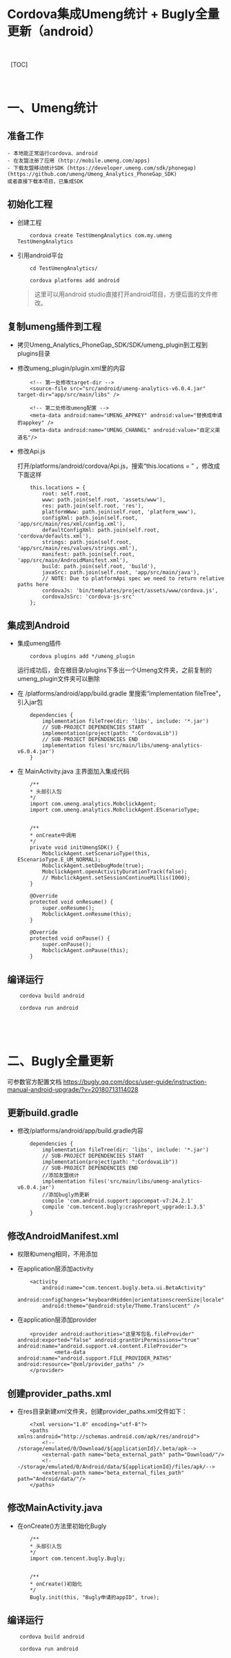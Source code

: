 # Cordova集成Umeng统计 + Bugly全量更新（android）  
&nbsp;

&nbsp;
[TOC]

&nbsp;

# 一、Umeng统计

## 准备工作

    - 本地能正常运行cordova、android
    - 在友盟注册了应用 (http://mobile.umeng.com/apps)
    - 下载友盟移动统计SDK (https://developer.umeng.com/sdk/phonegap)(https://github.com/umeng/Umeng_Analytics_PhoneGap_SDK)
    或者直接下载本项目，已集成SDK

## 初始化工程

- 创建工程
    ```
        cordova create TestUmengAnalytics com.my.umeng TestUmengAnalytics
    ```

- 引用android平台

    ```
        cd TestUmengAnalytics/

        cordova platforms add android
    ```
    > 这里可以用android studio直接打开android项目，方便后面的文件修改。


## 复制umeng插件到工程

- 拷贝Umeng_Analytics_PhoneGap_SDK/SDK/umeng_plugin到工程到plugins目录

- 修改umeng_plugin/plugin.xml里的内容
    ```
        <!-- 第一处修改target-dir -->
        <source-file src="src/android/umeng-analytics-v6.0.4.jar" target-dir="app/src/main/libs" />

        <!-- 第二处修改umeng配置 -->
        <meta-data android:name="UMENG_APPKEY" android:value="替换成申请的appkey" />
        <meta-data android:name="UMENG_CHANNEL" android:value="自定义渠道名"/>
    ```

- 修改Api.js

    打开/platforms/android/cordova/Api.js，搜索“this.locations = ” ，修改成下面这样
    ```
        this.locations = {
            root: self.root,
            www: path.join(self.root, 'assets/www'),
            res: path.join(self.root, 'res'),
            platformWww: path.join(self.root, 'platform_www'),
            configXml: path.join(self.root, 'app/src/main/res/xml/config.xml'),
            defaultConfigXml: path.join(self.root, 'cordova/defaults.xml'),
            strings: path.join(self.root, 'app/src/main/res/values/strings.xml'),
            manifest: path.join(self.root, 'app/src/main/AndroidManifest.xml'),
            build: path.join(self.root, 'build'),
            javaSrc: path.join(self.root, 'app/src/main/java'),
            // NOTE: Due to platformApi spec we need to return relative paths here
            cordovaJs: 'bin/templates/project/assets/www/cordova.js',
            cordovaJsSrc: 'cordova-js-src'
        };
    ```
  
    

## 集成到Android

- 集成umeng插件
    ```
        cordova plugins add */umeng_plugin
    ```

    运行成功后，会在根目录/plugins下多出一个Umeng文件夹，之前复制的umeng_plugin文件夹可以删除


- 在 /platforms/android/app/build.gradle 里搜索“implementation fileTree”，引入jar包
    ```
        dependencies {
            implementation fileTree(dir: 'libs', include: '*.jar')
            // SUB-PROJECT DEPENDENCIES START
            implementation(project(path: ":CordovaLib"))
            // SUB-PROJECT DEPENDENCIES END
            implementation files('src/main/libs/umeng-analytics-v6.0.4.jar')
        }
    ```


- 在 MainActivity.java 主界面加入集成代码
    ```
        /**
        * 头部引入包
        */
        import com.umeng.analytics.MobclickAgent;
        import com.umeng.analytics.MobclickAgent.EScenarioType;


        /**
        * onCreate中调用
        */
        private void initUmengSDK() {
            MobclickAgent.setScenarioType(this, EScenarioType.E_UM_NORMAL);
            MobclickAgent.setDebugMode(true);
            MobclickAgent.openActivityDurationTrack(false);
            // MobclickAgent.setSessionContinueMillis(1000);
        }

        @Override
        protected void onResume() {
            super.onResume();
            MobclickAgent.onResume(this);
        }

        @Override
        protected void onPause() {
            super.onPause();
            MobclickAgent.onPause(this);
        }
    ```


## 编译运行

```
    cordova build android
        
    cordova run android
```

&nbsp; 
&nbsp; 
---
# 二、Bugly全量更新

可参数官方配置文档  https://bugly.qq.com/docs/user-guide/instruction-manual-android-upgrade/?v=20180713114028

## 更新build.gradle
- 修改/platforms/android/app/build.gradle内容

    ```
        dependencies {
            implementation fileTree(dir: 'libs', include: '*.jar')
            // SUB-PROJECT DEPENDENCIES START
            implementation(project(path: ":CordovaLib"))
            // SUB-PROJECT DEPENDENCIES END
            //添加友盟统计
            implementation files('src/main/libs/umeng-analytics-v6.0.4.jar')
            //添加bugly热更新
            compile 'com.android.support:appcompat-v7:24.2.1'
            compile 'com.tencent.bugly:crashreport_upgrade:1.3.5'
        }
    ```

## 修改AndroidManifest.xml
- 权限和umeng相同，不用添加
- 在application层添加activity
    ```
        <activity
            android:name="com.tencent.bugly.beta.ui.BetaActivity"
            android:configChanges="keyboardHidden|orientationscreenSize|locale"
            android:theme="@android:style/Theme.Translucent" />
    ```

- 在application层添加provider
    ```
        <provider android:authorities="这里写包名.fileProvider" android:exported="false" android:grantUriPermissions="true" android:name="android.support.v4.content.FileProvider">
                <meta-data android:name="android.support.FILE_PROVIDER_PATHS" android:resource="@xml/provider_paths" />
        </provider>
    ```   

## 创建provider_paths.xml
- 在res目录新建xml文件夹，创建provider_paths.xml文件如下：
    ```
        <?xml version="1.0" encoding="utf-8"?>
        <paths xmlns:android="http://schemas.android.com/apk/res/android">
            <!-- /storage/emulated/0/Download/${applicationId}/.beta/apk-->
            <external-path name="beta_external_path" path="Download/"/>
            <!--/storage/emulated/0/Android/data/${applicationId}/files/apk/-->
            <external-path name="beta_external_files_path" path="Android/data/"/>
        </paths>
    ```


## 修改MainActivity.java
- 在onCreate()方法里初始化Bugly
    ```
        /**
        * 头部引入包
        */
        import com.tencent.bugly.Bugly;


        /**
        * onCreate()初始化
        */
        Bugly.init(this, "Bugly申请的appID", true);
    ```

## 编译运行

```
    cordova build android
        
    cordova run android
```    



&nbsp;

&nbsp;


# 三、 配置多渠道打包
- 手动：全局搜索“Channel-”，替换要加的渠道名
- 自动：http://www.qingpingshan.com/rjbc/az/123254.html


&nbsp;

&nbsp;

# 四、 修改版本号
- 修改根目录 config.xml 中的version的值
> version="1.2.0"

